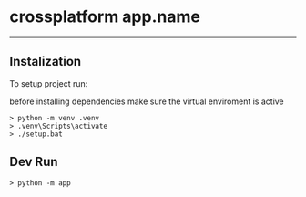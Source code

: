 # crossplatform app.name
___
## Instalization
To setup project run:

before installing dependencies make sure the virtual enviroment is active
```
> python -m venv .venv 
> .venv\Scripts\activate
> ./setup.bat
```
## Dev Run

```
> python -m app
```

